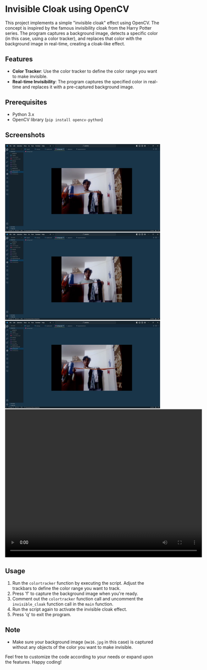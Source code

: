 # Invisible Cloak using OpenCV

This project implements a simple "invisible cloak" effect using OpenCV. The concept is inspired by the famous invisibility cloak from the Harry Potter series. The program captures a background image, detects a specific color (in this case, using a color tracker), and replaces that color with the background image in real-time, creating a cloak-like effect.


## Features

- **Color Tracker**: Use the color tracker to define the color range you want to make invisible.
- **Real-time Invisibility**: The program captures the specified color in real-time and replaces it with a pre-captured background image.

## Prerequisites

- Python 3.x
- OpenCV library (`pip install opencv-python`)
## Screenshots
![Alt text](./ss1.png)
![Alt text](./ss2.png)
![Alt text](./ss3.png)
<video width="640" height="480" controls>
  <source src="./testing.mp4" type="video/mp4">
  
</video>

## Usage

1. Run the `colortracker` function by executing the script. Adjust the trackbars to define the color range you want to track.
2. Press 'f' to capture the background image when you're ready.
3. Comment out the `colortracker` function call and uncomment the `invisible_cloak` function call in the `main` function.
4. Run the script again to activate the invisible cloak effect.
5. Press 'q' to exit the program.

## Note

- Make sure your background image (`me16.jpg` in this case) is captured without any objects of the color you want to make invisible.

Feel free to customize the code according to your needs or expand upon the features. Happy coding!
